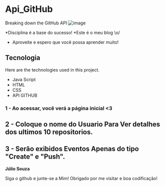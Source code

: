 # Api_GitHub
Breaking down the GitHub API
![image](https://user-images.githubusercontent.com/98895165/218859259-c92ef79c-b84f-48b5-96d0-c106268add9f.png)


*Disciplina é a base do sucesso!
*Este é o meu blog \o/
* Aproveite e espero que você possa aprender muito!

## Tecnologia

Here are the technologies used in this project.

* Java Script
* HTML
* CSS
* API GITHUB

### 1 - Ao acessar, você verá a página inicial <3
##  2 - Coloque o nome do Usuario Para Ver detalhes dos ultimos 10 repositorios.
##  3 - Serão exibidos Eventos Apenas do tipo "Create" e "Push".


**Júlio Souza**

Siga o github e junte-se a Mim!
Obrigado por me visitar e boa codificação!
